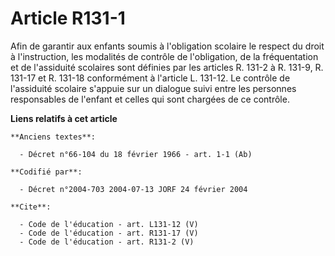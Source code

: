 # Article R131-1

Afin de garantir aux enfants soumis à l'obligation scolaire le respect du droit à l'instruction, les modalités de contrôle de
l'obligation, de la fréquentation et de l'assiduité scolaires sont définies par les articles R. 131-2 à R. 131-9, R. 131-17
et R. 131-18 conformément à l'article L. 131-12. Le contrôle de l'assiduité scolaire s'appuie sur un dialogue suivi entre les
personnes responsables de l'enfant et celles qui sont chargées de ce contrôle.

**Liens relatifs à cet article**

	**Anciens textes**:

	  - Décret n°66-104 du 18 février 1966 - art. 1-1 (Ab)

	**Codifié par**:

	  - Décret n°2004-703 2004-07-13 JORF 24 février 2004

	**Cite**:

	  - Code de l'éducation - art. L131-12 (V)
	  - Code de l'éducation - art. R131-17 (V)
	  - Code de l'éducation - art. R131-2 (V)
